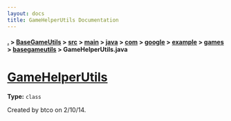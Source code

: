 ```yaml
---
layout: docs
title: GameHelperUtils Documentation
---
```

#### [.](./../../../../../../../../../index) > [BaseGameUtils](./../../../../../../../../index) > [src](./../../../../../../../index) > [main](./../../../../../../index) > [java](./../../../../../index) > [com](./../../../../index) > [google](./../../../index) > [example](./../../index) > [games](./../index) > [basegameutils](./index) > **GameHelperUtils.java**

# [GameHelperUtils](https://github.com/fennifith/Asteroid/blob/master/BaseGameUtils/src/main/java/com/google/example/games/basegameutils/GameHelperUtils.java#L17)

**Type:** `class`

Created by btco on 2/10/14. 












